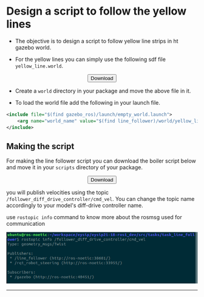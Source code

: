 # Design a script to follow the yellow lines

- The objective is to design a script to follow yellow line strips in ht gazebo world.

- For the yellow lines you can simply use the following sdf file `yellow_line.world`.
<center><a href="./yellow_line.world" download><button>Download</button></a></center>

- Create a `world` directory in your package and move the above file in it.

- To load the world file add the following in your launch file.
```xml
<include file="$(find gazebo_ros)/launch/empty_world.launch">
    <arg name="world_name" value="$(find line_follower)/world/yellow_line.world"/>
</include>
```

## Making the script

For making the line follower script you can download the boiler script below and move it in your `scripts` directory of your package.
<center><a href="./line_follower.py" download><button>Download</button></a></center>

you will publish velocities using the topic `/follower_diff_drive_controller/cmd_vel`. You can change the topic name accordingly to your model's diff-drive controller name.

use `rostopic info` command to know more about the rosmsg used for communication

![geometry_msg](./geometry_msg.png)

<hr>